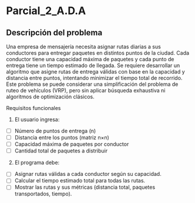 # Parcial_2_A.D.A

## Descripción del problema 
Una empresa de mensajería necesita asignar rutas diarias a sus conductores para entregar paquetes en distintos puntos de la ciudad. Cada conductor tiene una capacidad máxima de paquetes y cada punto de entrega tiene un tiempo estimado de llegada. Se requiere desarrollar un algoritmo que asigne rutas de entrega válidas con base en la capacidad y distancia entre puntos, intentando minimizar el tiempo total de recorrido. Este problema se puede considerar una simplificación del problema de ruteo de vehículos (VRP), pero sin aplicar búsqueda exhaustiva ni algoritmos de optimización clásicos. 

Requisitos funcionales 
 1. El usuario ingresa: 
- [ ] Número de puntos de entrega (n) 
- [ ] Distancia entre los puntos (matriz n×n) 
- [ ] Capacidad máxima de paquetes por conductor 
- [ ] Cantidad total de paquetes a distribuir 
 2. El programa debe: 
- [ ] Asignar rutas válidas a cada conductor según su capacidad. 
- [ ] Calcular el tiempo estimado total para todas las rutas. 
- [ ] Mostrar las rutas y sus métricas (distancia total, paquetes transportados, tiempo). 